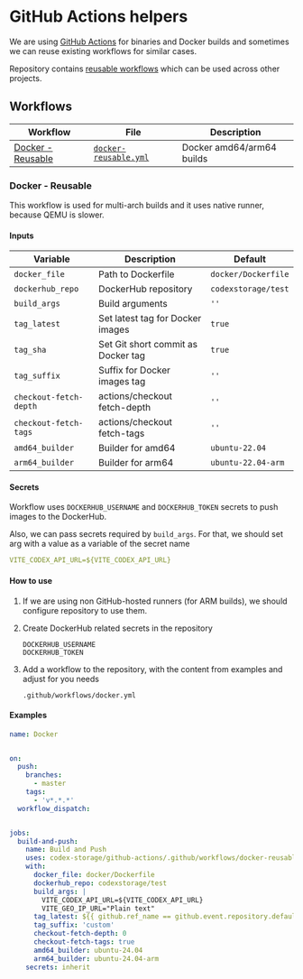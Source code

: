 # GitHub Actions helpers

 We are using [GitHub Actions](https://github.com/features/actions) for binaries and Docker builds and sometimes we can reuse existing workflows for similar cases.

 Repository contains [reusable workflows](https://docs.github.com/en/actions/sharing-automations/reusing-workflows) which can be used across other projects.


## Workflows

| Workflow                                | File                                                            | Description               |
| --------------------------------------- | --------------------------------------------------------------- | ------------------------- |
| [Docker - Reusable](#docker---reusable) | [`docker-reusable.yml`](/.github/workflows/docker-reusable.yml) | Docker amd64/arm64 builds |


### Docker - Reusable

 This workflow is used for multi-arch builds and it uses native runner, because QEMU is slower.


#### Inputs

| Variable               | Description                        | Default             |
| ---------------------- | ---------------------------------- | ------------------- |
| `docker_file`          | Path to Dockerfile                 | `docker/Dockerfile` |
| `dockerhub_repo`       | DockerHub repository               | `codexstorage/test` |
| `build_args`           | Build arguments                    | `''`                |
| `tag_latest`           | Set latest tag for Docker images   | `true`              |
| `tag_sha`              | Set Git short commit as Docker tag | `true`              |
| `tag_suffix`           | Suffix for Docker images tag       | `''`                |
| `checkout-fetch-depth` | actions/checkout fetch-depth       | `''`                |
| `checkout-fetch-tags`  | actions/checkout fetch-tags        | `''`                |
| `amd64_builder`        | Builder for amd64                  | `ubuntu-22.04`      |
| `arm64_builder`        | Builder for arm64                  | `ubuntu-22.04-arm`  |


#### Secrets

 Workflow uses `DOCKERHUB_USERNAME` and `DOCKERHUB_TOKEN` secrets to push images to the DockerHub.

 Also, we can pass secrets required by `build_args`. For that, we should set arg with a value as a variable of the secret name
 ```yaml
 VITE_CODEX_API_URL=${VITE_CODEX_API_URL}
 ```


#### How to use

 1. If we are using non GitHub-hosted runners (for ARM builds), we should configure repository to use them.

 2. Create DockerHub related secrets in the repository
    ```shell
    DOCKERHUB_USERNAME
    DOCKERHUB_TOKEN
    ```

 3. Add a workflow to the repository, with the content from examples and adjust for you needs
    ```shell
    .github/workflows/docker.yml
    ```


#### Examples
```yaml
name: Docker


on:
  push:
    branches:
      - master
    tags:
      - 'v*.*.*'
  workflow_dispatch:


jobs:
  build-and-push:
    name: Build and Push
    uses: codex-storage/github-actions/.github/workflows/docker-reusable.yml@master
    with:
      docker_file: docker/Dockerfile
      dockerhub_repo: codexstorage/test
      build_args: |
        VITE_CODEX_API_URL=${VITE_CODEX_API_URL}
        VITE_GEO_IP_URL="Plain text"
      tag_latest: ${{ github.ref_name == github.event.repository.default_branch || startsWith(github.ref, 'refs/tags/') }}
      tag_suffix: 'custom'
      checkout-fetch-depth: 0
      checkout-fetch-tags: true
      amd64_builder: ubuntu-24.04
      arm64_builder: ubuntu-24.04-arm
    secrets: inherit
```
